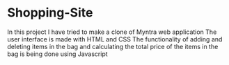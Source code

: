 # Shopping-Site
In this project I have tried to make a clone of Myntra web application 
The user interface is made with HTML and CSS 
The functionality of adding and deleting items in the bag and calculating the total price of the items in the bag is being done using Javascript

